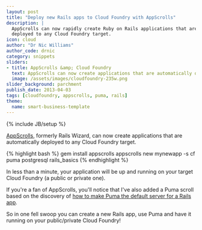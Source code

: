 ```yaml
---
layout: post
title: "Deploy new Rails apps to Cloud Foundry with AppScrolls"
description: |
  AppScrolls can now rapidly create Ruby on Rails applications that are automatically
  deployed to any Cloud Foundry target.
icon: cloud
author: "Dr Nic Williams"
author_code: drnic
category: snippets
sliders:
- title: AppScrolls &amp; Cloud Foundry
  text: AppScrolls can now create applications that are automatically deployed to any Cloud Foundry target.
  image: /assets/images/cloudfoundry-235w.png
slider_background: parchment
publish_date: 2013-04-03
tags: [cloudfoundry, appscrolls, puma, rails]
theme:
  name: smart-business-template
---
```

{% include JB/setup %}

[AppScrolls](http://appscrolls.org/), formerly Rails Wizard, can now create applications that are automatically deployed to any Cloud Foundry target.

{% highlight bash %}
gem install appscrolls
appscrolls new mynewapp -s cf puma postgresql rails_basics
{% endhighlight %}

In less than a minute, your application will be up and running on your target Cloud Foundry (a public or private one).

If you're a fan of AppScrolls, you'll notice that I've also added a Puma scroll based on the discovery of [how to make Puma the default server for a Rails app](http://starkandwayne.com/articles/2013/03/27/puma-in-cloud-foundry/ "Stark & Wayne's Did you know you can use Puma in Cloud Foundry?").

So in one fell swoop you can create a new Rails app, use Puma and have it running on your public/private Cloud Foundry!
